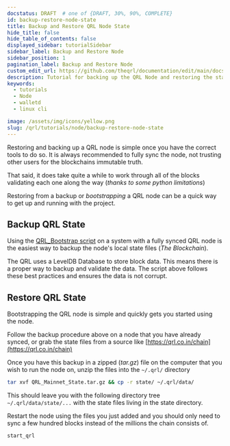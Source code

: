 ```yaml
---
docstatus: DRAFT  # one of {DRAFT, 30%, 90%, COMPLETE}
id: backup-restore-node-state
title: Backup and Restore QRL Node State
hide_title: false
hide_table_of_contents: false
displayed_sidebar: tutorialSidebar
sidebar_label: Backup and Restore Node 
sidebar_position: 1
pagination_label: Backup and Restore Node 
custom_edit_url: https://github.com/theqrl/documentation/edit/main/docs/Tutorials/Node/backup-restore-node-state.md
description: Tutorial for backing up the QRL Node and restoring the state from a backup.
keywords:
  - tutorials
  - Node
  - walletd
  - linux cli

image: /assets/img/icons/yellow.png
slug: /qrl/tutorials/node/backup-restore-node-state
---
```


Restoring and backing up a QRL node is simple once you have the correct tools to do so. It is always recommended to fully sync the node, not trusting other users for the blockchains immutable truth. 

That said, it does take quite a while to work through all of the blocks validating each one along the way (*thanks to some python limitations*)

Restoring from a backup or *bootstrapping* a QRL node can be a quick way to get up and running with the project.

## Backup QRL State

Using the [QRL_Bootstrap script](https://github.com/0xFF0/QRL_bootstrap) on a system with a fully synced QRL node is the easiest way to backup the node's local state files (*The Blockchain*). 

The QRL uses a LevelDB Database to store block data. This means there is a proper way to backup and validate the data. The script above follows these best practices and ensures the data is not corrupt.


## Restore QRL State

Bootstrapping the QRL node is simple and quickly gets you started using the node.


Follow the backup procedure above on a node that you have already synced, or grab the state files from a source like [https://qrl.co.in/chain](https://qrl.co.in/chain)

Once you have this backup in a zipped (*tar.gz*) file on the computer that you wish to run the node on, unzip the files into the `~/.qrl/` directory

```bash
tar xvf QRL_Mainnet_State.tar.gz && cp -r state/ ~/.qrl/data/
```

This should leave you with the following directory tree `~/.qrl/data/state/...` with the state files living in the state directory.

Restart the node using the files you just added and you should only need to sync a few hundred blocks instead of the millions the chain consists of.

```bash
start_qrl
```